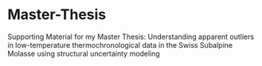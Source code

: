 # Master-Thesis
Supporting Material for my Master Thesis: Understanding apparent outliers in low-temperature thermochronological data in the Swiss Subalpine Molasse using structural uncertainty modeling
